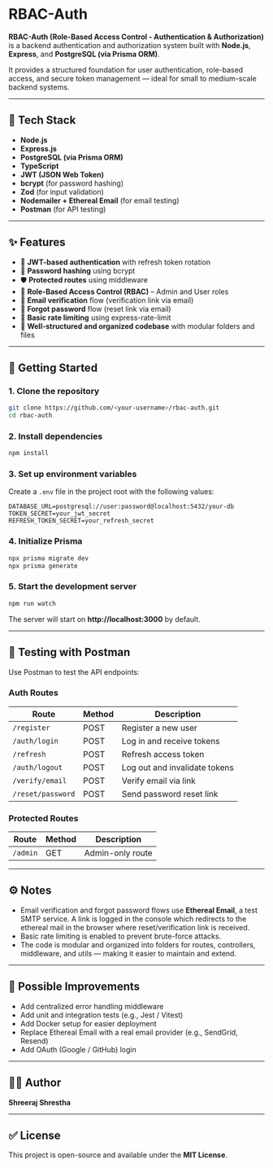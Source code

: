 # RBAC-Auth

**RBAC-Auth (Role-Based Access Control - Authentication & Authorization)** is a backend authentication and authorization system built with **Node.js**, **Express**, and **PostgreSQL (via Prisma ORM)**.

It provides a structured foundation for user authentication, role-based access, and secure token management — ideal for small to medium-scale backend systems.

---

## 🧠 Tech Stack

- **Node.js**
- **Express.js**
- **PostgreSQL (via Prisma ORM)**
- **TypeScript**
- **JWT (JSON Web Token)**
- **bcrypt** (for password hashing)
- **Zod** (for input validation)
- **Nodemailer + Ethereal Email** (for email testing)
- **Postman** (for API testing)

---

## ✨ Features

- 🔐 **JWT-based authentication** with refresh token rotation  
- 🧂 **Password hashing** using bcrypt  
- 🛡️ **Protected routes** using middleware  
- 🧩 **Role-Based Access Control (RBAC)** – Admin and User roles  
- 📧 **Email verification** flow (verification link via email)  
- 🔑 **Forgot password** flow (reset link via email)  
- 🚦 **Basic rate limiting** using express-rate-limit  
- 📁 **Well-structured and organized codebase** with modular folders and files  

---

## 🚀 Getting Started

### 1. Clone the repository
```bash
git clone https://github.com/<your-username>/rbac-auth.git
cd rbac-auth
```

### 2. Install dependencies
```bash
npm install
```

### 3. Set up environment variables

Create a `.env` file in the project root with the following values:

```env
DATABASE_URL=postgresql://user:password@localhost:5432/your-db
TOKEN_SECRET=your_jwt_secret
REFRESH_TOKEN_SECRET=your_refresh_secret
```

### 4. Initialize Prisma
```bash
npx prisma migrate dev
npx prisma generate
```

### 5. Start the development server
```bash
npm run watch
```

The server will start on **http://localhost:3000** by default.

---

## 🧪 Testing with Postman

Use Postman to test the API endpoints:

### Auth Routes

| Route | Method | Description |
|--------|---------|-------------|
| `/register` | POST | Register a new user |
| `/auth/login` | POST | Log in and receive tokens |
| `/refresh` | POST | Refresh access token |
| `/auth/logout` | POST | Log out and invalidate tokens |
| `/verify/email` | POST | Verify email via link |
| `/reset/password` | POST | Send password reset link |

### Protected Routes

| Route | Method | Description |
|--------|---------|-------------|
| `/admin` | GET | Admin-only route |

---

## ⚙️ Notes

- Email verification and forgot password flows use **Ethereal Email**, a test SMTP service. A link is logged in the console which redirects to the ethereal mail in the browser where reset/verification link is received.  
- Basic rate limiting is enabled to prevent brute-force attacks.  
- The code is modular and organized into folders for routes, controllers, middleware, and utils — making it easier to maintain and extend.  

---

## 📘 Possible Improvements

- Add centralized error handling middleware  
- Add unit and integration tests (e.g., Jest / Vitest)  
- Add Docker setup for easier deployment  
- Replace Ethereal Email with a real email provider (e.g., SendGrid, Resend)  
- Add OAuth (Google / GitHub) login  

---

## 🧑‍💻 Author

**Shreeraj Shrestha**  

---

## ✅ License

This project is open-source and available under the **MIT License**.
